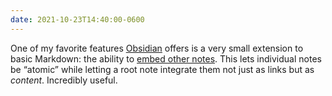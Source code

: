 ```yaml
---
date: 2021-10-23T14:40:00-0600
---
```


One of my favorite features [Obsidian][o] offers is a very small extension to basic Markdown: the ability to [embed other notes][embed]. This lets individual notes be “atomic” while letting a root note integrate them not just as links but as *content*. Incredibly useful.

[o]: https://obsidian.md
[embed]: https://help.obsidian.md/How+to/Embed+files